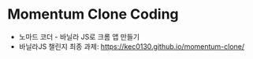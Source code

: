 # Momentum Clone Coding

- 노마드 코더 - 바닐라 JS로 크롬 앱 만들기
- 바닐라JS 챌린지 최종 과제: https://kec0130.github.io/momentum-clone/
